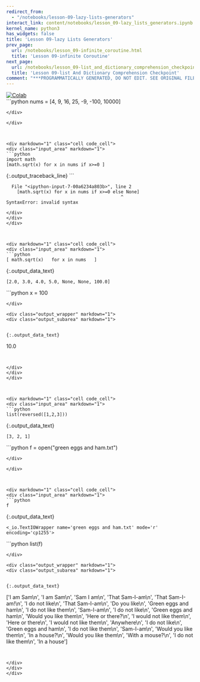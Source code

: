 ```yaml
---
redirect_from:
  - "/notebooks/lesson-09-lazy-lists-generators"
interact_link: content/notebooks/lesson_09-lazy_lists_generators.ipynb
kernel_name: python3
has_widgets: false
title: 'Lesson 09-lazy Lists Generators'
prev_page:
  url: /notebooks/lesson_09-infinite_coroutine.html
  title: 'Lesson 09-infinite Coroutine'
next_page:
  url: /notebooks/lesson_09-list_and_dictionary_comprehension_checkpoint.html
  title: 'Lesson 09-list And Dictionary Comprehension Checkpoint'
comment: "***PROGRAMMATICALLY GENERATED, DO NOT EDIT. SEE ORIGINAL FILES IN /content***"
---
```

<a href="https://colab.research.google.com/github/aviadr1/learn-python/blob/master/live%20class%20demonstrations/lesson%2009%20-%20lazy%20lists%20generators.ipynb" target="_blank">
<img src="https://colab.research.google.com/assets/colab-badge.svg" 
     title="Open this file in Google Colab" alt="Colab"/>
</a>




<div markdown="1" class="cell code_cell">
<div class="input_area" markdown="1">
```python
nums = [4, 9, 16, 25, -9, -100, 10000]

```
</div>

</div>



<div markdown="1" class="cell code_cell">
<div class="input_area" markdown="1">
```python
import math
[math.sqrt(x) for x in nums if x>=0 ]

```
</div>

<div class="output_wrapper" markdown="1">
<div class="output_subarea" markdown="1">
{:.output_traceback_line}
```

      File "<ipython-input-7-00a6234a803b>", line 2
        [math.sqrt(x) for x in nums if x>=0 else None]
                                               ^
    SyntaxError: invalid syntax



```
</div>
</div>
</div>



<div markdown="1" class="cell code_cell">
<div class="input_area" markdown="1">
```python
[ math.sqrt(x)   for x in nums   ]

```
</div>

<div class="output_wrapper" markdown="1">
<div class="output_subarea" markdown="1">


{:.output_data_text}
```
[2.0, 3.0, 4.0, 5.0, None, None, 100.0]
```


</div>
</div>
</div>



<div markdown="1" class="cell code_cell">
<div class="input_area" markdown="1">
```python
x = 100


```
</div>

<div class="output_wrapper" markdown="1">
<div class="output_subarea" markdown="1">


{:.output_data_text}
```
10.0
```


</div>
</div>
</div>



<div markdown="1" class="cell code_cell">
<div class="input_area" markdown="1">
```python
list(reversed([1,2,3]))

```
</div>

<div class="output_wrapper" markdown="1">
<div class="output_subarea" markdown="1">


{:.output_data_text}
```
[3, 2, 1]
```


</div>
</div>
</div>



<div markdown="1" class="cell code_cell">
<div class="input_area" markdown="1">
```python
f = open("green eggs and ham.txt")

```
</div>

</div>



<div markdown="1" class="cell code_cell">
<div class="input_area" markdown="1">
```python
f

```
</div>

<div class="output_wrapper" markdown="1">
<div class="output_subarea" markdown="1">


{:.output_data_text}
```
<_io.TextIOWrapper name='green eggs and ham.txt' mode='r' encoding='cp1255'>
```


</div>
</div>
</div>



<div markdown="1" class="cell code_cell">
<div class="input_area" markdown="1">
```python
list(f)

```
</div>

<div class="output_wrapper" markdown="1">
<div class="output_subarea" markdown="1">


{:.output_data_text}
```
['I am Sam\n',
 'I am Sam\n',
 'Sam I am\n',
 'That Sam-I-am\n',
 'That Sam-I-am!\n',
 'I do not like\n',
 'That Sam-I-am\n',
 'Do you like\n',
 'Green eggs and ham\n',
 'I do not like them\n',
 'Sam-I-am\n',
 'I do not like\n',
 'Green eggs and ham\n',
 'Would you like them\n',
 'Here or there?\n',
 'I would not like them\n',
 'Here or there\n',
 'I would not like them\n',
 'Anywhere\n',
 'I do not like\n',
 'Green eggs and ham\n',
 'I do not like them\n',
 'Sam-I-am\n',
 'Would you like them\n',
 'In a house?\n',
 'Would you like them\n',
 'With a mouse?\n',
 'I do not like them\n',
 'In a house']
```


</div>
</div>
</div>

